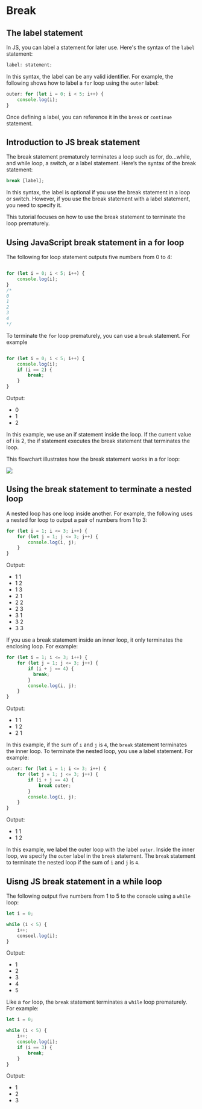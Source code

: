 # Break 

## The label statement

In JS, you can label a statement for later use. Here's the syntax of the ```label``` statement:

```js
label: statement;
```

In this syntax, the label can be any valid identifier. For example, the following shows how to label a ```for``` loop using the ```outer``` label:

```js
outer: for (let i = 0; i < 5; i++) {
    console.log(i);
}
```

Once defining a label, you can reference it in the ```break``` or ```continue``` statement.

## Introduction to JS break statement

The break statement prematurely terminates a loop such as for, do...while, and while loop, a switch, or a label statement. Here’s the syntax of the break statement:

```js
break [label];
```

In this syntax, the label is optional if you use the break statement in a loop or switch. However, if you use the break statement with a label statement, you need to specify it.

This tutorial focuses on how to use the break statement to terminate the loop prematurely.

## Using JavaScript break statement in a for loop

The following for loop statement outputs five numbers from 0 to 4:

```js

for (let i = 0; i < 5; i++) {
    console.log(i);
}
/*
0
1
2
3
4
*/

```

To terminate the ```for``` loop prematurely, you can use a ```break``` statement. For example

```js

for (let i = 0; i < 5; i++) {
    console.log(i);
    if (i == 2) {
        break;
    }
}

```

Output:
- 0
- 1
- 2

In this example, we use an if statement inside the loop. If the current value of i is 2, the if statement executes the break statement that terminates the loop.

This flowchart illustrates how the break statement works in a for loop:

<img src="https://www.javascripttutorial.net/wp-content/uploads/2022/01/javascript-break-for-loop.svg">

## Using the break statement to terminate a nested loop

A nested loop has one loop inside another. For example, the following uses a nested for loop to output a pair of numbers from 1 to 3:

```js
for (let i = 1; i <= 3; i++) {
    for (let j = 1; j <= 3; j++) {
        console.log(i, j);
    }
}
```

Output:
- 1 1
- 1 2
- 1 3
- 2 1
- 2 2
- 2 3
- 3 1
- 3 2
- 3 3

If you use a break statement inside an inner loop, it only terminates the enclosing loop. For example:

```js
for (let i = 1; i <= 3; i++) {
    for (let j = 1; j <= 3; j++) {
        if (i + j == 4) {
          break;
        }
        console.log(i, j);
    }
}
```

Output:
- 1 1
- 1 2
- 2 1

In this example, if the sum of ```i``` and ```j``` is ```4```, the ```break``` statement terminates the inner loop. To terminate the nested loop, you use a label statement. For example:

```js
outer: for (let i = 1; i <= 3; i++) {
    for (let j = 1; j <= 3; j++) {
        if (i + j == 4) {
            break outer;
        }
        console.log(i, j);
    }
}
```

Output:
- 1 1
- 1 2

In this example, we label the outer loop with the label ```outer```. Inside the inner loop, we specify the ```outer``` label in the ```break``` statement. The ```break``` statement to terminate the nested loop if the sum of ```i``` and ```j``` is ```4```.

## Uisng JS break statement in a while loop

The following output five numbers from 1 to 5 to the console using a ```while``` loop:

```js
let i = 0;

while (i < 5) {
    i++;
    consoel.log(i);
}
```

Output:
- 1
- 2
- 3
- 4
- 5

Like a ```for``` loop, the ```break``` statement terminates a ```while``` loop prematurely. For example:

```js
let i = 0;

while (i < 5) {
    i++;
    console.log(i);
    if (i == 3) {
        break;
    }
}
```

Output:
- 1
- 2
- 3